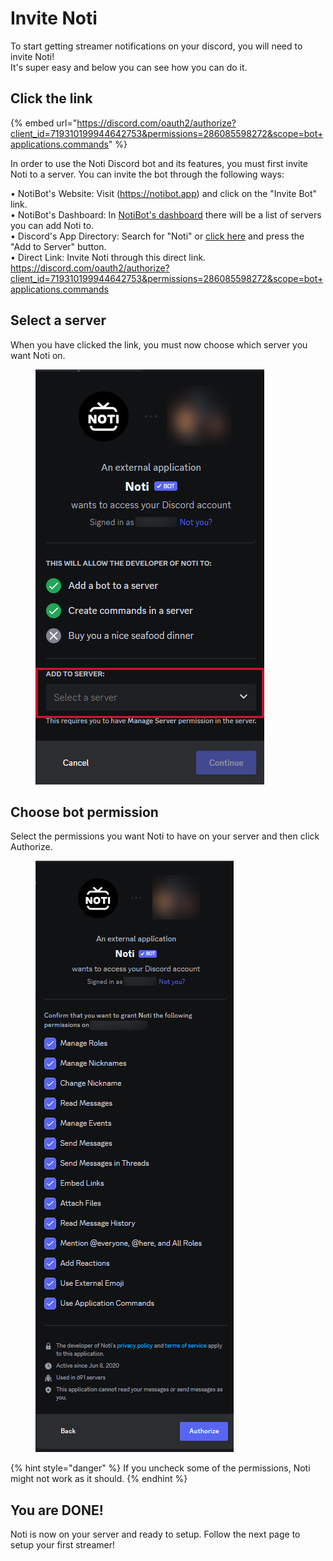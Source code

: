 # Invite Noti

To start getting streamer notifications on your discord, you will need to invite Noti! \
It's super easy and below you can see how you can do it.

## Click the link

{% embed url="https://discord.com/oauth2/authorize?client_id=719310199944642753&permissions=286085598272&scope=bot+applications.commands" %}

In order to use the Noti Discord bot and its features, you must first invite Noti to a server. You can invite the bot through the following ways:

• NotiBot's Website: Visit (https://notibot.app) and click on the "Invite Bot" link.\
• NotiBot's Dashboard: In [NotiBot's dashboard]([url](https://notibot.app/dashboard)) there will be a list of servers you can add Noti to.\
• Discord's App Directory: Search for "Noti" or [click here]([url](https://discord.com/application-directory/719310199944642753)) and press the "Add to Server" button.\
• Direct Link: Invite Noti through this direct link. https://discord.com/oauth2/authorize?client_id=719310199944642753&permissions=286085598272&scope=bot+applications.commands


## Select a server

When you have clicked the link, you must now choose which server you want Noti on.

<figure><img src="../.gitbook/assets/Invite 1 " alt=""><figcaption></figcaption></figure>

## Choose bot permission

Select the permissions you want Noti to have on your server and then click Authorize.

<figure><img src="../.gitbook/assets/Invite 2" alt=""><figcaption></figcaption></figure>

{% hint style="danger" %}
If you uncheck some of the permissions, Noti might not work as it should.
{% endhint %}

## You are DONE!&#x20;

Noti is now on your server and ready to setup. Follow the next page to setup your first streamer!&#x20;
